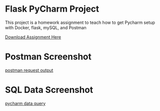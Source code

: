# Flask PyCharm Project
This project is a homework assignment to teach how to get Pycharm setup with Docker, flask, mySQL, and Postman

[Download Assignment Here]()
# Postman Screenshot
[postman request output]()
# SQL Data Screenshot
[pycharm data query]()